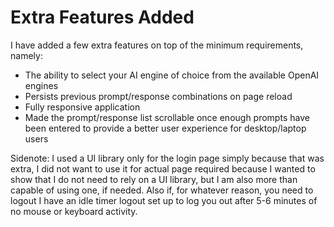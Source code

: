 # Extra Features Added

I have added a few extra features on top of the minimum requirements, namely:

-   The ability to select your AI engine of choice from the available OpenAI engines
-   Persists previous prompt/response combinations on page reload
-   Fully responsive application
-   Made the prompt/response list scrollable once enough prompts have been entered to provide a better user experience for desktop/laptop users

Sidenote: I used a UI library only for the login page simply because that was extra, I did not want to use it for actual page required because I wanted to show that I do not need to rely on a UI library, but I am also more than capable of using one, if needed. Also if, for whatever reason, you need to logout I have an idle timer logout set up to log you out after 5-6 minutes of no mouse or keyboard activity.

